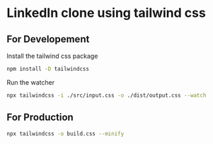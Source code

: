 # LinkedIn clone using tailwind css

## For Developement

Install the tailwind css package

```bash
npm install -D tailwindcss
```

Run the watcher

```bash
npx tailwindcss -i ./src/input.css -o ./dist/output.css --watch
```

## For Production

```bash
npx tailwindcss -o build.css --minify
```
